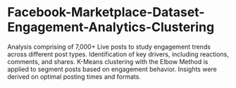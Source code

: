 # Facebook-Marketplace-Dataset-Engagement-Analytics-Clustering
Analysis comprising of 7,000+ Live posts to study engagement trends across different post types. Identification of key drivers, including reactions, comments, and shares. K-Means clustering with the Elbow Method is applied to segment posts based on engagement behavior. Insights were derived on optimal posting times and formats.
